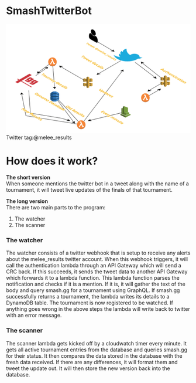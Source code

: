 # SmashTwitterBot
![Diagram](diagram.png)  
Twitter tag:\@melee_results  
# How does it work?
**The short version**  
When someone mentions the twitter bot in a tweet along with the name of a tournament,
it will tweet live updates of the finals of that tournament.  

**The long version**  
There are two main parts to the program:  
1. The watcher
2. The scanner


### The watcher
The watcher consists of a twitter webhook that is setup to receive any alerts about
the melee_results twitter account. When this webhook triggers, it will call the authentication
lambda through an API Gateway which will send a CRC back. If this succeeds, it sends the tweet data
to another API Gateway which forwards it to a lambda function. This lambda function parses
the notification and checks if it is a mention. If it is, it will gather the text of the body
and query smash.gg for a tournament using GraphQL. If smash.gg successfully returns a tournament,
the lambda writes its details to a DynamoDB table. The tournament is now registered to be watched.
If anything goes wrong in the above steps the lambda will write back to twitter with an error message.

### The scanner
The scanner lambda gets kicked off by a cloudwatch timer every minute. It gets all
active tournament entries from the database and queries smash.gg for their status.
It then compares the data stored in the database with the fresh data received. If
there are any differences, it will format them and tweet the update out. It will then
store the new version back into the database.
